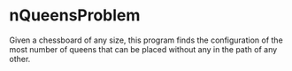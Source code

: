 # nQueensProblem
Given a chessboard of any size, this program finds the configuration of the most number of queens that can be placed without any in the path of any other.
